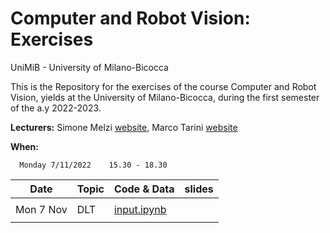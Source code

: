 # Computer and Robot Vision: Exercises
UniMiB - University of Milano-Bicocca


This is the Repository for the exercises of the course Computer and Robot Vision, yields at the University of Milano-Bicocca, during the first semester of the a.y 2022-2023.

**Lecturers:** Simone Melzi [website](https://sites.google.com/site/melzismn/), Marco Tarini [website](http://tarini.di.unimi.it/)

**When:** 

      Monday 7/11/2022    15.30 - 18.30

       


**Date** | **Topic** | **Code & Data** | **slides**
------------ | ------------- | ------------ | ------------
| | |
Mon 7 Nov | DLT | [input.ipynb](https://github.com/melzismn/ComputerRobotVision/edit/main/DLT.ipynb) | 
| | |

